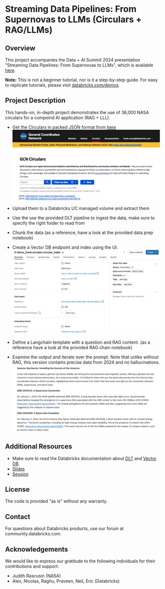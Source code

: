 # Streaming Data Pipelines: From Supernovas to LLMs (Circulars + RAG/LLMs)

## Overview 

This project accompanies the Data + AI Summit 2024 presentation "Streaming Data Pipelines: From Supernovas to LLMs", which is available [here](https://www.databricks.com/dataaisummit/session/streaming-data-pipelines-supernovas-llms).

**Note:** This is not a beginner tutorial, nor is it a step-by-step guide. For easy to replicate tutorials, please visit [databricks.com/demos](https://databricks.com/demos).

## Project Description

This hands-on, in-depth project demonstrates the use of 36,000 NASA circulars for a compoind AI application (RAG + LLL). 


* Get the Circulars in packed JSON format from [here](https://gcn.nasa.gov/circulars/archive.json.tar.gz)
![gcn](misc/get_circulars.png)

* Upload them to a Databricks UC managed volume and extract them
* Use the use the provided DLT pipeline to ingest the data, make sure to specify the right folder to read from
* Chunk the data (as a reference, have a look at the provided data prep notebook) 
* Create a Vector DB endpoint and index using the UI. 
![gcn](misc/vector_db.png)

* Define a Langchain template with a question and RAG content. (as a reference have a look at the provided RAG chain notebook) 
* Examine the output and iterate over the prompt. Note that unlike without RAG, this version contains precise data from 2024 and no hallucinations. 
![gcn](misc/grbs.png)


## Additional Resources

- Make sure to read the Databricks documentation about [DLT](https://docs.databricks.com/en/delta-live-tables/index.html) and [Vector DB](https://docs.databricks.com/en/generative-ai/vector-search.html).
- [Slides](https://speakerdeck.com/fmunz/from-supernovas-to-llms-streaming-data-pipelines)
- [Session](https://www.databricks.com/dataaisummit/session/streaming-data-pipelines-supernovas-llms)


## License

The code is provided "as is" without any warranty.

## Contact

For questions about Databricks products, use our forum at community.databricks.com.

## Acknowledgements

We would like to express our gratitude to the following individuals for their contributions and support:

- Judith Rascusin (NASA)
- Alex, Nicolas, Raghu, Praveen, Neil, Eric (Databricks)

